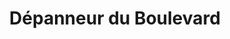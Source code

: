 ---
title: "Dépanneur du Boulevard"
url: /lebel-sur-quevillon/depanneur-du-boulevard/
shop: convenience
---